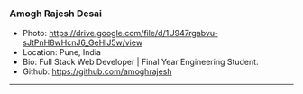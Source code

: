 ### Amogh Rajesh Desai
- Photo: https://drive.google.com/file/d/1U947rgabvu-sJtPnH8wHcnJ6_GeHlJ5w/view
- Location: Pune, India
- Bio: Full Stack Web Developer | Final Year Engineering Student.
- Github: https://github.com/amoghrajesh
***
